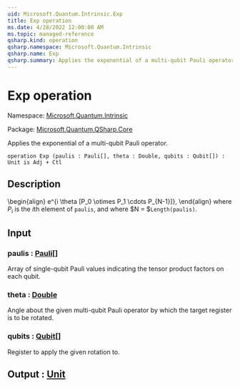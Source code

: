 ```yaml
---
uid: Microsoft.Quantum.Intrinsic.Exp
title: Exp operation
ms.date: 4/28/2022 12:00:00 AM
ms.topic: managed-reference
qsharp.kind: operation
qsharp.namespace: Microsoft.Quantum.Intrinsic
qsharp.name: Exp
qsharp.summary: Applies the exponential of a multi-qubit Pauli operator.
---
```


# Exp operation

Namespace: [Microsoft.Quantum.Intrinsic](xref:Microsoft.Quantum.Intrinsic)

Package: [Microsoft.Quantum.QSharp.Core](https://nuget.org/packages/Microsoft.Quantum.QSharp.Core)


Applies the exponential of a multi-qubit Pauli operator.

```qsharp
operation Exp (paulis : Pauli[], theta : Double, qubits : Qubit[]) : Unit is Adj + Ctl
```


## Description

\begin{align}e^{i \theta [P_0 \otimes P_1 \cdots P_{N-1}]},\end{align}where $P_i$ is the $i$th element of `paulis`, and where$N = $`Length(paulis)`.

## Input

### paulis : [Pauli](xref:microsoft.quantum.qsharp.valueliterals#pauli-literals)[]

Array of single-qubit Pauli values indicating the tensor productfactors on each qubit.


### theta : [Double](xref:microsoft.quantum.qsharp.valueliterals#double-literals)

Angle about the given multi-qubit Pauli operator by which thetarget register is to be rotated.


### qubits : [Qubit](xref:microsoft.quantum.qsharp.valueliterals#qubit-literals)[]

Register to apply the given rotation to.



## Output : [Unit](xref:microsoft.quantum.qsharp.valueliterals#unit-literal)

